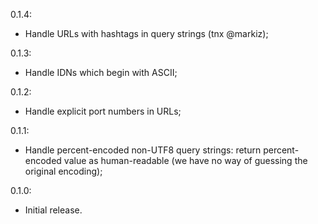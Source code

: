 0.1.4:

* Handle URLs with hashtags in query strings (tnx @markiz);

0.1.3:

* Handle IDNs which begin with ASCII;

0.1.2:

* Handle explicit port numbers in URLs;

0.1.1:

* Handle percent-encoded non-UTF8 query strings: return
percent-encoded value as human-readable (we have no way of guessing the original encoding);

0.1.0:

* Initial release.
